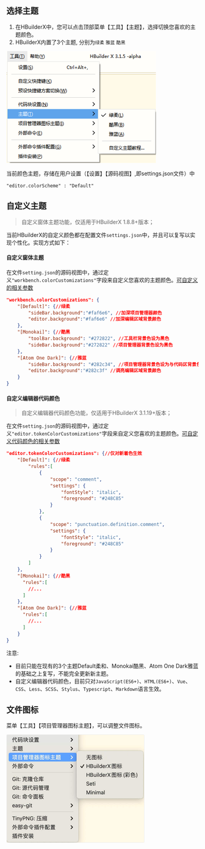 ## 选择主题

1. 在HBuilderX中，您可以点击顶部菜单【工具】【主题】，选择切换您喜欢的主题颜色。
2. HBuilderX内置了3个主题, 分别为`绿柔` `雅蓝` `酷黑`

<img src="/static/snapshots/tutorial/themes.png" />

当前颜色主题，存储在用户设置（【设置】【源码视图】,即settings.json文件）中
```
"editor.colorScheme" : "Default"
```

## 自定义主题

> 自定义窗体主题功能，仅适用于HBuilderX 1.8.8+版本；

当前HBuilderX的自定义颜色都在配置文件`settings.json`中，并且可以复写以实现个性化。实现方式如下：

#### 自定义窗体主题

在文件`setting.json`的源码视图中，通过定义`"workbench.colorCustomizations"`字段来自定义您喜欢的主题颜色。[可自定义的相关参数](/Tutorial/Other/themes_param)

```json
"workbench.colorCustomizations": {
    "[Default]": {//绿柔
        "sideBar.background":"#faf6e6", //加深项目管理器颜色
        "editor.background":"#faf6e6" //加深编辑区域背景颜色
    },
    "[Monokai]": {//酷黑
        "toolBar.background": "#272822", //工具栏背景色设为黑色
        "sideBar.background":"#272822" //项目管理器背景色设为黑色
    },
    "[Atom One Dark]": {//雅蓝
        "sideBar.background": "#282c34", //项目管理器背景色设为与代码区背景色相同
        "editor.background":"#282c3f" //调亮编辑区域背景颜色
    }
}
```

#### 自定义编辑器代码颜色

> 自定义编辑器代码颜色功能，仅适用于HBuilderX 3.1.19+版本；

在文件`setting.json`的源码视图中，通过定义`"editor.tokenColorCustomizations"`字段来自定义您喜欢的主题颜色。[可自定义代码颜色的相关参数](/Tutorial/Other/themes_param#文本编辑区)

```json
"editor.tokenColorCustomizations": {//仅对新着色生效
    "[Default]": {//绿柔
        "rules":[
            {
                "scope": "comment",
                "settings": {
                    "fontStyle": "italic",
                    "foreground": "#248C85"
                }
            },
            {
                "scope": "punctuation.definition.comment",
                "settings": {
                    "fontStyle": "italic",
                    "foreground": "#248C85"
                }
            }
        ]
    },
    "[Monokai]": {//酷黑
      "rules":[
        //...
      ]
    },
    "[Atom One Dark]": {//雅蓝
      "rules":[
        //...
      ]
    }
}
```

注意:

* 目前只能在现有的3个主题Default柔和、Monokai酷黑、Atom One Dark雅蓝的基础之上复写，不能完全更新新主题。
* 自定义编辑器代码颜色，目前只对`JavaScript(ES6+)`、`HTML(ES6+)`、`Vue`、`CSS`、`Less`、`SCSS`、`Stylus`、`Typescript`、`Markdown`语言生效。


## 文件图标

菜单【工具】【项目管理器图标主题】，可以调整文件图标。

<img src="/static/snapshots/tutorial/icon.jpg" style="zoom: 50%; border: 1px solid #eee;border-radius: 5px; " />